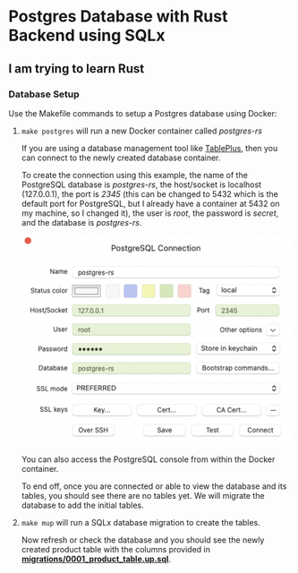 # Postgres Database with Rust Backend using SQLx

## I am trying to learn Rust

### Database Setup

Use the Makefile commands to setup a Postgres database using Docker:

1. `make postgres` will run a new Docker container called *postgres-rs*

    If you are using a database management tool like [TablePlus](https://tableplus.com), then you can connect to the newly created database container.

    To create the connection using this example, the name of the PostgreSQL database is *postgres-rs*, the host/socket is localhost (127.0.0.1), the port is *2345* (this can be changed to 5432 which is the default port for PostgreSQL, but I already have a container at 5432 on my machine, so I changed it), the user is *root*, the password is *secret*, and the database is *postgres-rs*.

    ![TablePlusConnectionDemo](./tableplus-connection.png)

    You can also access the PostgreSQL console from within the Docker container.

    To end off, once you are connected or able to view the database and its tables, you should see there are no tables yet. We will migrate the database to add the initial tables.

2. `make mup` will run a SQLx database migration to create the tables.

    Now refresh or check the database and you should see the newly created product table with the columns provided in **[migrations/0001_product_table.up.sql](migrations/0001_product_table.up.sql)**.
